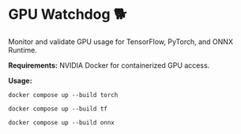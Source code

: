 # GPU Watchdog 🐕
Monitor and validate GPU usage for TensorFlow, PyTorch, and ONNX Runtime.

**Requirements:** NVIDIA Docker for containerized GPU access.

**Usage:**
```
docker compose up --build torch
```

```
docker compose up --build tf
```

```
docker compose up --build onnx
```